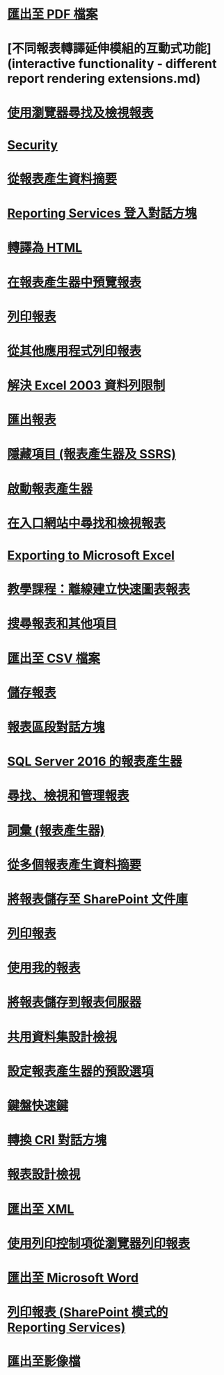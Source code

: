 # [匯出至 PDF 檔案](exporting-to-a-pdf-file-report-builder-and-ssrs.md)
# [不同報表轉譯延伸模組的互動式功能](interactive functionality - different report rendering extensions.md)
# [使用瀏覽器尋找及檢視報表](finding-and-viewing-reports-with-a-browser-report-builder-and-ssrs.md)
# [Security](security-report-builder.md)
# [從報表產生資料摘要](generate-data-feeds-from-a-report-report-builder-and-ssrs.md)
# [Reporting Services 登入對話方塊](reporting-services-login-dialog-box-report-builder.md)
# [轉譯為 HTML](rendering-to-html-report-builder-and-ssrs.md)
# [在報表產生器中預覽報表](previewing-reports-in-report-builder.md)
# [列印報表](print-a-report-report-builder-and-ssrs.md)
# [從其他應用程式列印報表](print-reports-from-other-applications-report-builder-and-ssrs.md)
# [解決 Excel 2003 資料列限制](work-around-the-excel-2003-row-limitation.md)
# [匯出報表](export-reports-report-builder-and-ssrs.md)
# [隱藏項目 (報表產生器及 SSRS)](hide-an-item-report-builder-and-ssrs.md)
# [啟動報表產生器](start-report-builder.md)
# [在入口網站中尋找和檢視報表](finding-and-viewing-reports-in-the-web-portal-report-builder-and-ssrs.md)
# [Exporting to Microsoft Excel](exporting-to-microsoft-excel-report-builder-and-ssrs.md)
# [教學課程：離線建立快速圖表報表](tutorial-create-a-quick-chart-report-offline-report-builder.md)
# [搜尋報表和其他項目](searching-for-reports-and-other-items-report-builder-and-ssrs.md)
# [匯出至 CSV 檔案](exporting-to-a-csv-file-report-builder-and-ssrs.md)
# [儲存報表](saving-reports-report-builder.md)
# [報表區段對話方塊](report-sections-dialog-box-report-builder.md)
# [SQL Server 2016 的報表產生器](report-builder-in-sql-server-2016.md)
# [尋找、檢視和管理報表](finding-viewing-and-managing-reports-report-builder-and-ssrs.md)
# [詞彙 (報表產生器)](glossary-report-builder.md)
# [從多個報表產生資料摘要](generating-data-feeds-from-reports-report-builder-and-ssrs.md)
# [將報表儲存至 SharePoint 文件庫](save-a-report-to-a-sharepoint-library-report-builder.md)
# [列印報表](print-reports-report-builder-and-ssrs.md)
# [使用我的報表](using-my-reports-report-builder-and-ssrs.md)
# [將報表儲存到報表伺服器](save-reports-to-a-report-server-report-builder.md)
# [共用資料集設計檢視](shared-dataset-design-view-report-builder.md)
# [設定報表產生器的預設選項](set-default-options-for-report-builder.md)
# [鍵盤快速鍵](keyboard-shortcuts-report-builder.md)
# [轉換 CRI 對話方塊](convert-cri-dialog-box-report-builder.md)
# [報表設計檢視](report-design-view-report-builder.md)
# [匯出至 XML](exporting-to-xml-report-builder-and-ssrs.md)
# [使用列印控制項從瀏覽器列印報表](print-reports-from-a-browser-with-the-print-control-report-builder-and-ssrs.md)
# [匯出至 Microsoft Word](exporting-to-microsoft-word-report-builder-and-ssrs.md)
# [列印報表 (SharePoint 模式的 Reporting Services)](print-a-report-reporting-services-in-sharepoint-mode.md)
# [匯出至影像檔](exporting-to-an-image-file-report-builder-and-ssrs.md)
